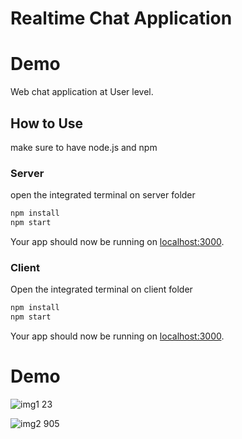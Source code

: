 # Realtime Chat Application

# Demo


Web chat application at User level. 
## How to Use

 make sure to have node.js and npm 
### Server
open the integrated terminal on server folder
```sh
npm install
npm start
```

Your app should now be running on [localhost:3000](http://localhost:3000/).

### Client
Open the integrated terminal on client folder
```sh
npm install
npm start
```

Your app should now be running on [localhost:3000](http://localhost:3000/).


# Demo
![img1 23](https://user-images.githubusercontent.com/83583897/203707423-81049d8f-dd2e-47a0-ad72-459ab1db28b1.png)

![img2 905](https://user-images.githubusercontent.com/83583897/203707464-85658676-04c6-487d-b169-ec17e3edfefa.png)


